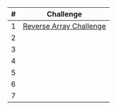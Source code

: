 | # | Challenge |
|----------|----------|
| 1 | [Reverse Array Challenge](./array-reverse/array-reverse.md) |
| 2|  |
| 3|  |
| 4|  |
| 5|  |
| 6|  |
| 7|  |

